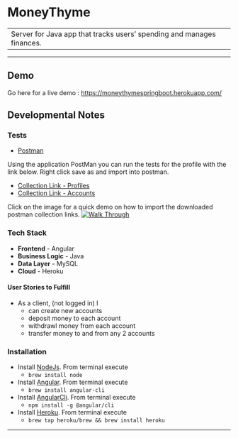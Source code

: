 # MoneyThyme
<table>
<tr>
<td>
Server for Java app that tracks users’ spending and manages finances.
</td>
</tr>
</table>
<hr>

## Demo
Go here for a live demo : https://moneythymespringboot.herokuapp.com/

## Developmental Notes
### Tests
- [Postman](https://www.getpostman.com)

Using the application PostMan you can run the tests for the profile with the link below. Right click save as and import into postman.
- [Collection Link - Profiles](https://www.getpostman.com/collections/fbdd6d1290a82d3ca6c9)
- [Collection Link - Accounts](https://www.getpostman.com/collections/301b06397805b594ac9c)

Click on the image for a quick demo on how to import the downloaded postman collection links.
[![Walk Through](https://moneythyme.s3.amazonaws.com/assets/Postman-MoneyThyme.png)](https://youtu.be/FQUu5NJ73DI)

### Tech Stack
* **Frontend** - Angular
* **Business Logic** - Java
* **Data Layer** - MySQL
* **Cloud** - Heroku

#### User Stories to Fulfill
* As a client, (not logged in) I
	* can create new accounts
	* deposit money to each account
	* withdrawl money from each account
	* transfer money to and from any 2 accounts

### Installation
* Install [NodeJs](https://nodejs.org/en/). From terminal execute
    * `brew install node`
* Install [Angular](http://angular.io/). From terminal execute
    * `brew install angular-cli`
* Install [AngularCli](). From terminal execute
    * `npm install -g @angular/cli`
* Install [Heroku](). From terminal execute
	* `brew tap heroku/brew && brew install heroku`

<hr>
